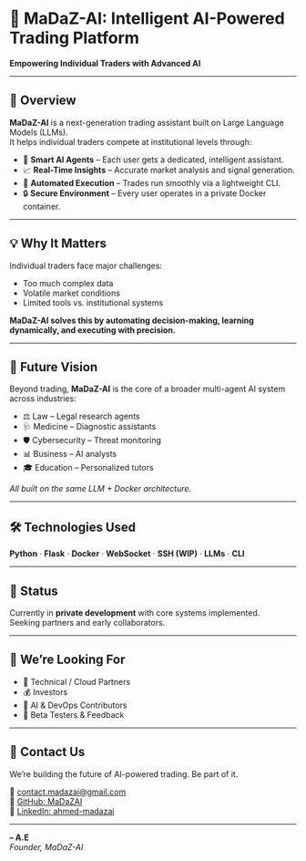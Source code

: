 # 🧠 MaDaZ-AI: Intelligent AI-Powered Trading Platform

**Empowering Individual Traders with Advanced AI**

---

## 🚀 Overview

**MaDaZ-AI** is a next-generation trading assistant built on Large Language Models (LLMs).  
It helps individual traders compete at institutional levels through:

- 🧠 **Smart AI Agents** – Each user gets a dedicated, intelligent assistant.  
- 📈 **Real-Time Insights** – Accurate market analysis and signal generation.  
- 🤖 **Automated Execution** – Trades run smoothly via a lightweight CLI.  
- 🔒 **Secure Environment** – Every user operates in a private Docker container.  

---

## 💡 Why It Matters

Individual traders face major challenges:

- Too much complex data  
- Volatile market conditions  
- Limited tools vs. institutional systems  

**MaDaZ-AI solves this by automating decision-making, learning dynamically, and executing with precision.**

---

## 🔮 Future Vision

Beyond trading, **MaDaZ-AI** is the core of a broader multi-agent AI system across industries:

- ⚖️ Law – Legal research agents  
- 🩺 Medicine – Diagnostic assistants  
- 🛡️ Cybersecurity – Threat monitoring  
- 📊 Business – AI analysts  
- 🎓 Education – Personalized tutors  

_All built on the same LLM + Docker architecture._

---

## 🛠️ Technologies Used

**Python** · **Flask** · **Docker** · **WebSocket** · **SSH (WIP)** · **LLMs** · **CLI**

---

## 📅 Status

Currently in **private development** with core systems implemented.  
Seeking partners and early collaborators.

---

## 💼 We’re Looking For

- 🤝 Technical / Cloud Partners  
- 💰 Investors  
- 👥 AI & DevOps Contributors  
- 📣 Beta Testers & Feedback  

---

## 📩 Contact Us

We’re building the future of AI-powered trading. Be part of it.

📧 [contact.madazai@gmail.com](mailto:contact.madazai@gmail.com)  
🔗 [GitHub: MaDaZAI](https://github.com/MaDaZAI)  
🔗 [LinkedIn: ahmed-madazai](https://www.linkedin.com/in/ahmed-madazai-3a1b8a372)

---

**– A.E**  
_Founder, MaDaZ-AI_
